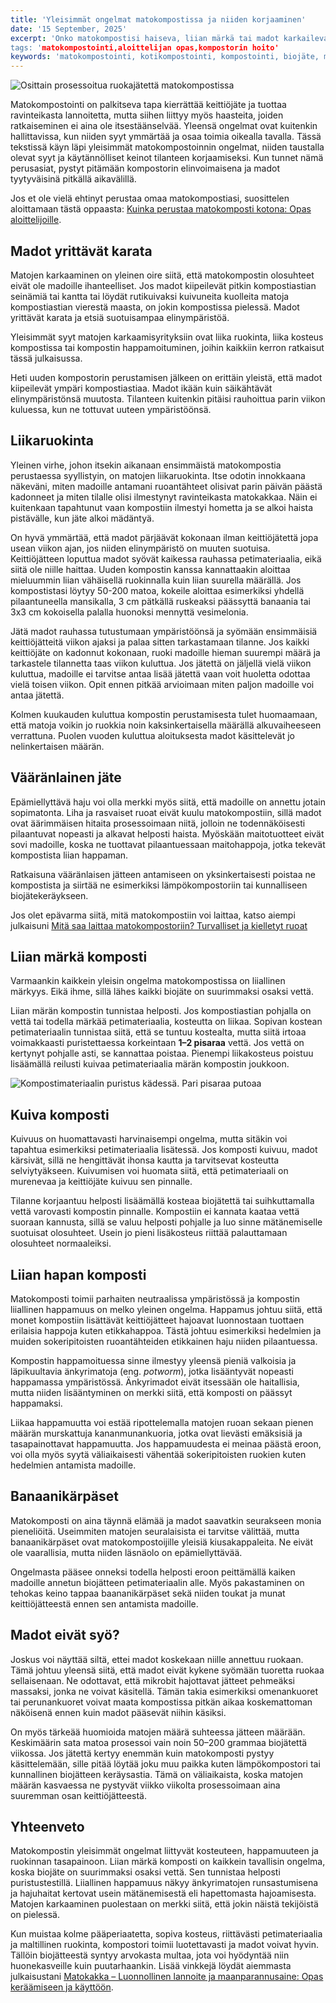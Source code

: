 ```yaml
---
title: 'Yleisimmät ongelmat matokompostissa ja niiden korjaaminen'
date: '15 September, 2025'
excerpt: 'Onko matokompostisi haiseva, liian märkä tai madot karkailevat? Älä huoli! Tämä opas käy läpi yleisimmät matokompostoinnin ongelmat, niiden syyt ja helpot ratkaisut. Opi pitämään madot hyvinvoivana!
tags: 'matokompostointi,aloittelijan opas,kompostorin hoito'
keywords: 'matokompostointi, kotikompostointi, kompostointi, biojäte, madot, matokakka, lannoite, ekologinen, kierrätys, ongelmat'
---
```


<picture>
  <source srcset="/images/posts/yleisimmat-ongelmat-matokompostissa-korjaaminen/geneerinen_matokomposti-800.avif 800w, /images/posts/yleisimmat-ongelmat-matokompostissa-korjaaminen/geneerinen_matokomposti-1200.avif 1200w" type="image/avif">
  <source srcset="/images/posts/yleisimmat-ongelmat-matokompostissa-korjaaminen/geneerinen_matokomposti-800.webp 800w, /images/posts/yleisimmat-ongelmat-matokompostissa-korjaaminen/geneerinen_matokomposti-1200.webp 1200w" type="image/webp">
  <img src="/images/posts/yleisimmat-ongelmat-matokompostissa-korjaaminen/geneerinen_matokomposti-800.jpg" srcset="/images/posts/yleisimmat-ongelmat-matokompostissa-korjaaminen/geneerinen_matokomposti-800.jpg 800w, /images/posts/yleisimmat-ongelmat-matokompostissa-korjaaminen/geneerinen_matokomposti-1200.jpg 1200w" alt="Osittain prosessoitua ruokajätettä matokompostissa" sizes="(max-width: 600px) 100vw, 800px" style="max-width:100%;height:auto;" loading="lazy">
</picture>

Matokompostointi on palkitseva tapa kierrättää keittiöjäte ja tuottaa ravinteikasta lannoitetta, mutta siihen liittyy myös haasteita, joiden ratkaiseminen ei aina ole itsestäänselvää. Yleensä ongelmat ovat kuitenkin hallittavissa, kun niiden syyt ymmärtää ja osaa toimia oikealla tavalla. Tässä tekstissä käyn läpi yleisimmät matokompostoinnin ongelmat, niiden taustalla olevat syyt ja käytännölliset keinot tilanteen korjaamiseksi. Kun tunnet nämä perusasiat, pystyt pitämään kompostorin elinvoimaisena ja madot tyytyväisinä pitkällä aikavälillä.

Jos et ole vielä ehtinyt perustaa omaa matokompostiasi, suosittelen aloittamaan tästä oppaasta: [Kuinka perustaa matokomposti kotona: Opas aloittelijoille](https://www.luomuliero.fi/blogi/julkaisu/kuinka-perustaa-matokomposti-kotona-opas-aloittelijoille).

## Madot yrittävät karata

Matojen karkaaminen on yleinen oire siitä, että matokompostin olosuhteet eivät ole madoille ihanteelliset. Jos madot kiipeilevät pitkin kompostiastian seinämiä tai kantta tai löydät rutikuivaksi kuivuneita kuolleita matoja kompostiastian vierestä maasta, on jokin kompostissa pielessä. Madot yrittävät karata ja etsiä suotuisampaa elinympäristöä.

Yleisimmät syyt matojen karkaamisyrityksiin ovat liika ruokinta, liika kosteus kompostissa tai kompostin happamoituminen, joihin kaikkiin kerron ratkaisut tässä julkaisussa.

<aside>
Heti uuden kompostorin perustamisen jälkeen on erittäin yleistä, että madot kiipeilevät ympäri kompostiastiaa. Madot ikään kuin säikähtävät elinympäristönsä muutosta. Tilanteen kuitenkin pitäisi rauhoittua parin viikon kuluessa, kun ne tottuvat uuteen ympäristöönsä.
</aside>

## Liikaruokinta

Yleinen virhe, johon itsekin aikanaan ensimmäistä matokompostia perustaessa syyllistyin, on matojen liikaruokinta. Itse odotin innokkaana näkeväni, miten madoille antamani ruoantähteet olisivat parin päivän päästä kadonneet ja miten tilalle olisi ilmestynyt ravinteikasta matokakkaa. Näin ei kuitenkaan tapahtunut vaan kompostiin ilmestyi hometta ja se alkoi haista pistävälle, kun jäte alkoi mädäntyä.

On hyvä ymmärtää, että madot pärjäävät kokonaan ilman keittiöjätettä jopa usean viikon ajan, jos niiden elinympäristö on muuten suotuisa. Keittiöjätteen loputtua madot syövät kaikessa rauhassa petimateriaalia, eikä siitä ole niille haittaa. Uuden kompostin kanssa kannattaakin aloittaa mieluummin liian vähäisellä ruokinnalla kuin liian suurella määrällä. Jos kompostistasi löytyy 50-200 matoa, kokeile aloittaa esimerkiksi yhdellä pilaantuneella mansikalla, 3 cm pätkällä ruskeaksi päässyttä banaania tai 3x3 cm kokoisella palalla huonoksi mennyttä vesimelonia.

Jätä madot rauhassa tutustumaan ympäristöönsä ja syömään ensimmäisiä keittiöjätteitä viikon ajaksi ja palaa sitten tarkastamaan tilanne. Jos kaikki keittiöjäte on kadonnut kokonaan, ruoki madoille hieman suurempi määrä ja tarkastele tilannetta taas viikon kuluttua. Jos jätettä on jäljellä vielä viikon kuluttua, madoille ei tarvitse antaa lisää jätettä vaan voit huoletta odottaa vielä toisen viikon. Opit ennen pitkää arvioimaan miten paljon madoille voi antaa jätettä.

Kolmen kuukauden kuluttua kompostin perustamisesta tulet huomaamaan, että matoja voikin jo ruokkia noin kaksinkertaisella määrällä alkuvaiheeseen verrattuna. Puolen vuoden kuluttua aloituksesta madot käsittelevät jo nelinkertaisen määrän.

## Vääränlainen jäte

Epämiellyttävä haju voi olla merkki myös siitä, että madoille on annettu jotain sopimatonta. Liha ja rasvaiset ruoat eivät kuulu matokompostiin, sillä madot ovat äärimmäisen hitaita prosessoimaan niitä, jolloin ne todennäköisesti pilaantuvat nopeasti ja alkavat helposti haista. Myöskään maitotuotteet eivät sovi madoille, koska ne tuottavat pilaantuessaan maitohappoja, jotka tekevät kompostista liian happaman.

Ratkaisuna vääränlaisen jätteen antamiseen on yksinkertaisesti poistaa ne kompostista ja siirtää ne esimerkiksi lämpökompostoriin tai kunnalliseen biojätekeräykseen.

Jos olet epävarma siitä, mitä matokompostiin voi laittaa, katso aiempi julkaisuni [Mitä saa laittaa matokompostoriin? Turvalliset ja kielletyt ruoat](https://www.luomuliero.fi/blogi/julkaisu/mita-saa-laittaa-matokompostoriin-turvalliset-ja-kielletyt-ruoat)

## Liian märkä komposti

Varmaankin kaikkein yleisin ongelma matokompostissa on liiallinen märkyys. Eikä ihme, sillä lähes kaikki biojäte on suurimmaksi osaksi vettä.

Liian märän kompostin tunnistaa helposti. Jos kompostiastian pohjalla on vettä tai todella märkää petimateriaalia, kosteutta on liikaa. Sopivan kostean petimateriaalin tunnistaa siitä, että se tuntuu kostealta, mutta siitä irtoaa voimakkaasti puristettaessa korkeintaan **1–2 pisaraa** vettä. Jos vettä on kertynyt pohjalle asti, se kannattaa poistaa. Pienempi liikakosteus poistuu lisäämällä reilusti kuivaa petimateriaalia märän kompostin joukkoon.

<picture>
  <source srcset="/images/posts/yleisimmat-ongelmat-matokompostissa-korjaaminen/puristustesti-800.avif 800w, /images/posts/yleisimmat-ongelmat-matokompostissa-korjaaminen/puristustesti-1200.avif 1200w" type="image/avif">
  <source srcset="/images/posts/yleisimmat-ongelmat-matokompostissa-korjaaminen/puristustesti-800.webp 800w, /images/posts/yleisimmat-ongelmat-matokompostissa-korjaaminen/puristustesti-1200.webp 1200w" type="image/webp">
  <img src="/images/posts/yleisimmat-ongelmat-matokompostissa-korjaaminen/puristustesti-800.jpg" srcset="/images/posts/yleisimmat-ongelmat-matokompostissa-korjaaminen/puristustesti-800.jpg 800w, /images/posts/yleisimmat-ongelmat-matokompostissa-korjaaminen/puristustesti-1200.jpg 1200w" alt="Kompostimateriaalin puristus kädessä. Pari pisaraa putoaa" sizes="(max-width: 600px) 100vw, 800px" style="max-width:100%;height:auto;" loading="lazy">
</picture>

## Kuiva komposti

Kuivuus on huomattavasti harvinaisempi ongelma, mutta sitäkin voi tapahtua esimerkiksi petimateriaalia lisätessä. Jos komposti kuivuu, madot kärsivät, sillä ne hengittävät ihonsa kautta ja tarvitsevat kosteutta selviytyäkseen. Kuivumisen voi huomata siitä, että petimateriaali on murenevaa ja keittiöjäte kuivuu sen pinnalle.

Tilanne korjaantuu helposti lisäämällä kosteaa biojätettä tai suihkuttamalla vettä varovasti kompostin pinnalle. Kompostiin ei kannata kaataa vettä suoraan kannusta, sillä se valuu helposti pohjalle ja luo sinne mätänemiselle suotuisat olosuhteet. Usein jo pieni lisäkosteus riittää palauttamaan olosuhteet normaaleiksi.

## Liian hapan komposti

Matokomposti toimii parhaiten neutraalissa ympäristössä ja kompostin liiallinen happamuus on melko yleinen ongelma. Happamus johtuu siitä, että monet kompostiin lisättävät keittiöjätteet hajoavat luonnostaan tuottaen erilaisia happoja kuten etikkahappoa. Tästä johtuu esimerkiksi hedelmien ja muiden sokeripitoisten ruoantähteiden etikkainen haju niiden pilaantuessa.

Kompostin happamoituessa sinne ilmestyy yleensä pieniä valkoisia ja läpikuultavia änkyrimatoja (eng. _potworm_), jotka lisääntyvät nopeasti happamassa ympäristössä. Änkyrimadot eivät itsessään ole haitallisia, mutta niiden lisääntyminen on merkki siitä, että komposti on päässyt happamaksi.

Liikaa happamuutta voi estää ripottelemalla matojen ruoan sekaan pienen määrän murskattuja kananmunankuoria, jotka ovat lievästi emäksisiä ja tasapainottavat happamuutta. Jos happamuudesta ei meinaa päästä eroon, voi olla myös syytä väliaikaisesti vähentää sokeripitoisten ruokien kuten hedelmien antamista madoille.

## Banaanikärpäset

Matokomposti on aina täynnä elämää ja madot saavatkin seurakseen monia pieneliöitä. Useimmiten matojen seuralaisista ei tarvitse välittää, mutta banaanikärpäset ovat matokompostoijille yleisiä kiusakappaleita. Ne eivät ole vaarallisia, mutta niiden läsnäolo on epämiellyttävää.

Ongelmasta pääsee onneksi todella helposti eroon peittämällä kaiken madoille annetun biojätteen petimateriaalin alle. Myös pakastaminen on tehokas keino tappaa baananikärpäset sekä niiden toukat ja munat keittiöjätteestä ennen sen antamista madoille.

## Madot eivät syö?

Joskus voi näyttää siltä, ettei madot koskekaan niille annettuu ruokaan. Tämä johtuu yleensä siitä, että madot eivät kykene syömään tuoretta ruokaa sellaisenaan. Ne odottavat, että mikrobit hajottavat jätteet pehmeäksi massaksi, jonka ne voivat käsitellä. Tämän takia esimerkiksi omenankuoret tai perunankuoret voivat maata kompostissa pitkän aikaa koskemattoman näköisenä ennen kuin madot pääsevät niihin käsiksi.

On myös tärkeää huomioida matojen määrä suhteessa jätteen määrään. Keskimäärin sata matoa prosessoi vain noin 50–200 grammaa biojätettä viikossa. Jos jätettä kertyy enemmän kuin matokomposti pystyy käsittelemään, sille pitää löytää joku muu paikka kuten lämpökompostori tai kunnallinen biojätteen keräysastia. Tämä on väliaikaista, koska matojen määrän kasvaessa ne pystyvät viikko viikolta prosessoimaan aina suuremman osan keittiöjätteestä.

## Yhteenveto

Matokompostin yleisimmät ongelmat liittyvät kosteuteen, happamuuteen ja ruokinnan tasapainoon. Liian märkä komposti on kaikkein tavallisin ongelma, koska biojäte on suurimmaksi osaksi vettä. Sen tunnistaa helposti puristustestillä. Liiallinen happamuus näkyy änkyrimatojen runsastumisena ja hajuhaitat kertovat usein mätänemisestä eli hapettomasta hajoamisesta. Matojen karkaaminen puolestaan on merkki siitä, että jokin näistä tekijöistä on pielessä.

Kun muistaa kolme pääperiaatetta, sopiva kosteus, riittävästi petimateriaalia ja maltillinen ruokinta, kompostori toimii luotettavasti ja madot voivat hyvin. Tällöin biojätteestä syntyy arvokasta multaa, jota voi hyödyntää niin huonekasveille kuin puutarhaankin. Lisää vinkkejä löydät aiemmasta julkaisustani [Matokakka – Luonnollinen lannoite ja maanparannusaine: Opas keräämiseen ja käyttöön](https://www.luomuliero.fi/blogi/julkaisu/matokakka-luonnollinen-lannoite-opas-aloittelijoille).
